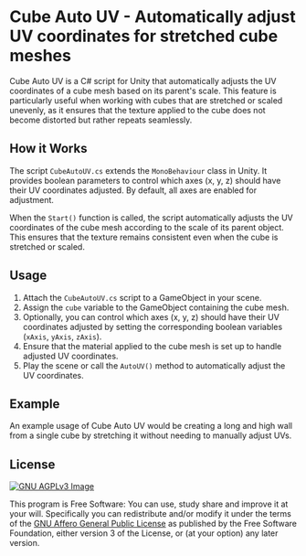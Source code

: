 # Cube Auto UV - Automatically adjust UV coordinates for stretched cube meshes

Cube Auto UV is a C# script for Unity that automatically adjusts the UV coordinates of a cube mesh based on its parent's scale. This feature is particularly useful when working with cubes that are stretched or scaled unevenly, as it ensures that the texture applied to the cube does not become distorted but rather repeats seamlessly.

## How it Works

The script `CubeAutoUV.cs` extends the `MonoBehaviour` class in Unity. It provides boolean parameters to control which axes (x, y, z) should have their UV coordinates adjusted. By default, all axes are enabled for adjustment.

When the `Start()` function is called, the script automatically adjusts the UV coordinates of the cube mesh according to the scale of its parent object. This ensures that the texture remains consistent even when the cube is stretched or scaled.

## Usage

1. Attach the `CubeAutoUV.cs` script to a GameObject in your scene.
2. Assign the `cube` variable to the GameObject containing the cube mesh.
3. Optionally, you can control which axes (x, y, z) should have their UV coordinates adjusted by setting the corresponding boolean variables (`xAxis`, `yAxis`, `zAxis`).
4. Ensure that the material applied to the cube mesh is set up to handle adjusted UV coordinates.
5. Play the scene or call the `AutoUV()` method to automatically adjust the UV coordinates.

## Example

An example usage of Cube Auto UV would be creating a long and high wall from a single cube by stretching it without needing to manually adjust UVs.

## License

[![GNU AGPLv3 Image](https://www.gnu.org/graphics/agplv3-155x51.png)](https://www.gnu.org/licenses/agpl-3.0.html)

This program is Free Software: You can use, study share and improve it at your
will. Specifically you can redistribute and/or modify it under the terms of the
[GNU Affero General Public License](https://www.gnu.org/licenses/agpl-3.0.html) as
published by the Free Software Foundation, either version 3 of the License, or
(at your option) any later version.
